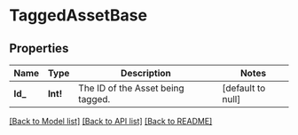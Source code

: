 # TaggedAssetBase

## Properties
Name | Type | Description | Notes
------------ | ------------- | ------------- | -------------
**Id_** | **Int!** | The ID of the Asset being tagged. | [default to null]

[[Back to Model list]](../README.md#documentation-for-models) [[Back to API list]](../README.md#documentation-for-api-endpoints) [[Back to README]](../README.md)


